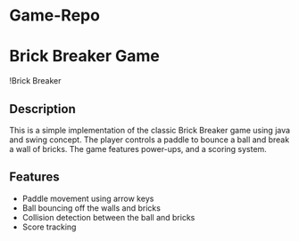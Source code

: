 # Game-Repo
# Brick Breaker Game

!Brick Breaker

## Description
This is a simple implementation of the classic Brick Breaker game using java and swing concept. The player controls a paddle to bounce a ball and break a wall of bricks. The game features power-ups, and a scoring system.

## Features
- Paddle movement using arrow keys
- Ball bouncing off the walls and bricks
- Collision detection between the ball and bricks
- Score tracking
